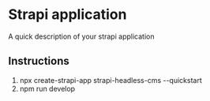 # Strapi application

A quick description of your strapi application

## Instructions

1. npx create-strapi-app strapi-headless-cms --quickstart
2. npm run develop

